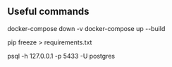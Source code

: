 ## Useful commands

docker-compose down -v
docker-compose up --build

pip freeze > requirements.txt

psql -h 127.0.0.1 -p 5433 -U postgres
